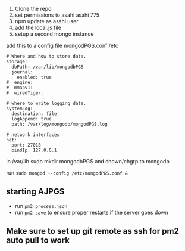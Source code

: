 1. Clone the repo
2. set permissions to asahi asahi 775
3. npm update as asahi user
4. add the local.js file
5. setup a second mongo instance

add this to a config file mongodPGS.conf  /etc

```
# Where and how to store data.
storage:
  dbPath: /var/lib/mongodbPGS
  journal:
    enabled: true
#  engine:
#  mmapv1:
#  wiredTiger:

# where to write logging data.
systemLog:
  destination: file
  logAppend: true
  path: /var/log/mongodb/mongodPGS.log

# network interfaces
net:
  port: 27018
  bindIp: 127.0.0.1
  ```



in /var/lib
sudo mkdir mongodbPGS and chown/chgrp to mongodb


 run
`sudo mongod --config /etc/mongodPGS.conf &`

## starting AJPGS
- run `pm2 process.json`
- run `pm2 save` to ensure proper restarts if the server goes down


## Make sure to set up git remote as ssh for pm2 auto pull to work
